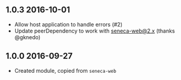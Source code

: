## 1.0.3 2016-10-01

* Allow host application to handle errors (#2)
* Update peerDependency to work with seneca-web@2.x (thanks @gknedo)

## 1.0.0 2016-09-27

* Created module, copied from `seneca-web`
